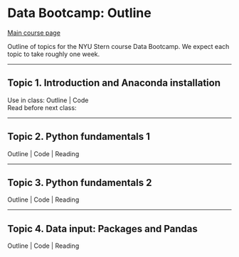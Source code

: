 # Data Bootcamp: Outline

[Main course page](/)

Outline of topics for the NYU Stern course Data Bootcamp.  We expect each topic to take roughly one week.  

---
## Topic 1.  Introduction and Anaconda installation

Use in class: Outline | Code   <br> Read before next class:  


---
## Topic 2.  Python fundamentals 1

Outline | Code | Reading

---
## Topic 3.  Python fundamentals 2

Outline | Code | Reading


---
## Topic 4.  Data input:  Packages and Pandas

Outline | Code | Reading
